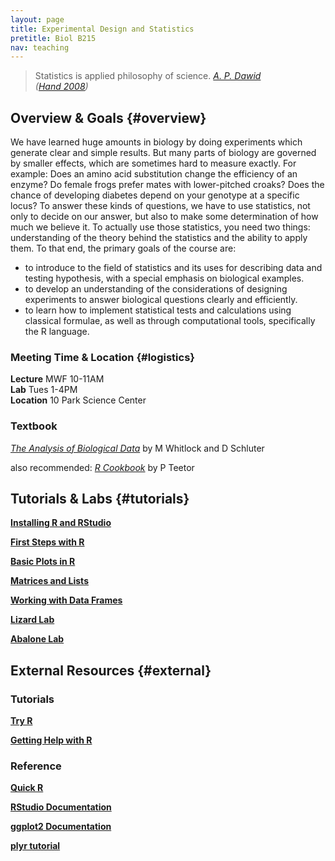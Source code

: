 ```yaml
---
layout: page
title: Experimental Design and Statistics
pretitle: Biol B215
nav: teaching
---
```


<blockquote>Statistics is applied philosophy of science.
<cite><a href='http://www.statslab.cam.ac.uk/~apd/'>A. P. Dawid</a><br>(<a href="http://www.worldcat.org/title/statistics-a-very-short-introduction/oclc/216938494">Hand 2008</a>)</cite>
</blockquote>

## Overview & Goals {#overview}

We have learned huge amounts in biology by doing experiments which generate clear and simple results. But many parts of biology are governed by smaller effects, which are sometimes hard to measure exactly. For example: Does an amino acid substitution change the efficiency of an enzyme? Do female frogs prefer mates with lower-pitched croaks? Does the chance of developing diabetes depend on your genotype at a specific locus? To answer these kinds of questions, we have to use statistics, not only to decide on our answer, but also to make some determination of how much we believe it. To actually use those statistics, you need two things: understanding of the theory behind the statistics and the ability to apply them. To that end, the primary goals of the course are:

* to introduce to the field of statistics and its uses for describing data and testing hypothesis, with a special emphasis on biological examples.
* to develop an understanding of the considerations of designing experiments to answer biological questions clearly and efficiently.
* to learn how to implement statistical tests and calculations using classical formulae, as well as through computational tools, specifically the R language.


### Meeting Time & Location {#logistics}

**Lecture** MWF 10-11AM  
**Lab** Tues 1-4PM  
**Location** 10 Park Science Center


### Textbook

*[The Analysis of Biological Data][ws]* by M Whitlock and D Schluter

also recommended: *[R Cookbook][rcook]* by P Teetor

[ws]: http://www.roberts-publishers.com/authors/schluter-dolph/the-analysis-of-biological-data.html
[rcook]: http://shop.oreilly.com/product/9780596809164.do

## Tutorials & Labs {#tutorials}

**[Installing R and RStudio](install_orient.html)**  

**[First Steps with R](first_steps.html)** 

**[Basic Plots in R](basic_graphics.html)**    

**[Matrices and Lists](list_matrix.html)**    

**[Working with Data Frames](dataframes.html)**    
  
**[Lizard Lab](capture_recapture.html)**      

**[Abalone Lab](abalone_cleaning.html)**    

## External Resources {#external}

### Tutorials
**[Try R](http://tryr.codeschool.com)** 

**[Getting Help with R](http://www.rstudio.com/ide/docs/help_with_r)**    


### Reference

**[Quick R](http://www.statmethods.net/)**    

**[RStudio Documentation](http://www.rstudio.com/ide/docs/)**     

**[ggplot2 Documentation](http://docs.ggplot2.org/)**    

**[plyr tutorial](http://plyr.had.co.nz/09-user/)**    


